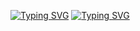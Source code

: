 <a href="https://git.io/typing-svg"><img src="https://readme-typing-svg.vercel.app?font=Fira+Code&weight=300&pause=1000&center=true&vCenter=true&multiline=true&repeat=false&random=true&width=435&lines=%F0%9F%91%8B+Hello%2C+I'm+Carlos+Vel%C3%A1squez%2C+" alt="Typing SVG" /></a>
<a href="https://git.io/typing-svg"><img src="https://readme-typing-svg.vercel.app?font=Fira+Code&weight=300&pause=1000&center=true&vCenter=true&multiline=true&repeat=false&random=true&width=435&lines=%F0%9F%92%BBI'm+a+Software+Development+Student." alt="Typing SVG" /></a>
